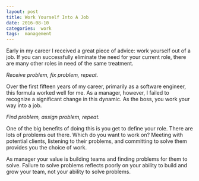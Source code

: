 ```yaml
---
layout: post
title: Work Yourself Into A Job
date: 2016-08-10
categories:  work
tags:  management
---
```


Early in my career I received a great piece of advice:  work yourself out of a job.  If you can successfully eliminate the need for your current role, there are many other roles in need of the same treatment.  

*Receive problem, fix problem, repeat.*

Over the first fifteen years of my career, primarily as a software engineer, this formula worked well for me.  As a manager, however, I failed to recognize a significant change in this dynamic.  As the boss, you work your way into a job.

*Find problem, assign problem, repeat.*

One of the big benefits of doing this is you get to define your role.  There are lots of problems out there.  Which do you want to work on?  Meeting with potential clients, listening to their problems, and committing to solve them provides you the choice of work.

As manager your value is building teams and finding problems for them to solve.  Failure to solve problems reflects poorly on your ability to build and grow your team, not your ability to solve problems.
